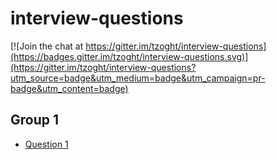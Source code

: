 # interview-questions

[![Join the chat at https://gitter.im/tzoght/interview-questions](https://badges.gitter.im/tzoght/interview-questions.svg)](https://gitter.im/tzoght/interview-questions?utm_source=badge&utm_medium=badge&utm_campaign=pr-badge&utm_content=badge)

## Group 1
* [Question 1](group1/q1/README.md)
